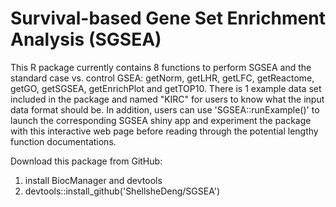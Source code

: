 # Survival-based Gene Set Enrichment Analysis (SGSEA)
This R package currently contains 8 functions to perform SGSEA and the standard case vs. control GSEA: getNorm, getLHR, getLFC, getReactome, getGO, getSGSEA, getEnrichPlot and getTOP10. There is 1 example data set included in the package and named "KIRC" for users to know what the input data format should be. In addition, users can use 'SGSEA::runExample()' to launch the corresponding SGSEA shiny app and experiment the package with this interactive web page before reading through the potential lengthy function documentations.

Download this package from GitHub: 
1. install BiocManager and devtools
2. devtools::install_github('ShellsheDeng/SGSEA')
